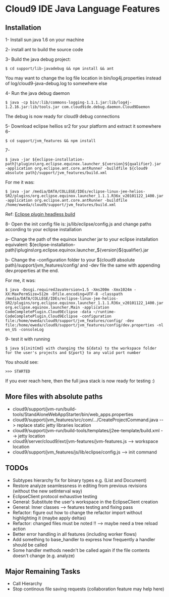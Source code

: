 # Cloud9 IDE Java Language Features

## Installation

1- Install sun java 1.6 on your machine

2- install ant to build the source code

3- Build the java debug project:

    $ cd support/lib-javadebug && npm install && ant

You may want to change the log file location in bin/log4j.properties instead of log/cloud9-java-debug.log to somewhere else

4- Run the java debug daemon

    $ java -cp bin/:lib/commons-logging-1.1.1.jar:lib/log4j-1.2.16.jar:lib/tools.jar com.cloud9ide.debug.daemon.Cloud9Daemon

The debug is now ready for cloud9 debug connections

5- Download eclipse hellios sr2 for your platform and extract it somewhere
6-

    $ cd support/jvm_features && npm install

7-

    $ java -jar ${eclipse-installation-path}\plugins\org.eclipse.equinox.launcher_${version}${qualifier}.jar -application org.eclipse.ant.core.antRunner -buildfile ${cloud9 absolute path}/support/jvm_features/build.xml

For me it was:

    $ java -jar /media/DATA/COLLEGE/IDEs/eclipse-linux-jee-helios-SR2/plugins/org.eclipse.equinox.launcher_1.1.1.R36x_v20101122_1400.jar -application org.eclipse.ant.core.antRunner -buildfile /home/eweda/cloud9/support/jvm_features/build.xml

Ref: [Eclipse plugin headless build](http://eclipse.dzone.com/articles/headless-build-beginners-part)

8- Open the init config file is: js/lib/eclipse/config.js and change paths according to your eclipse installation

  a- Change the path of the equinox launcher jar to your eclipse installation equivalent:
${eclipse-installation-path}\plugins\org.eclipse.equinox.launcher_${version}${qualifier}.jar

  b- Change the -configuration folder to your ${cloud9 absolute path}/support/jvm_features/config/ and -dev file the same with appending dev.properties at the end.

For me, it was:

    $ java -Dosgi.requiredJavaVersion=1.5 -Xms200m -Xmx1024m -XX:MaxPermSize=512m -Dfile.encoding=UTF-8 -classpath /media/DATA/COLLEGE/IDEs/eclipse-linux-jee-helios-SR2/plugins/org.eclipse.equinox.launcher_1.1.1.R36x_v20101122_1400.jar org.eclipse.equinox.launcher.Main -application CodeCompletePlugin.Cloud9Eclipse -data ~/runtime-CodeCompletePlugin.Cloud9Eclipse -configuration file:/home/eweda/cloud9/support/jvm_features/config/ -dev file:/home/eweda/cloud9/support/jvm_features/config/dev.properties -nl en_US -consoleLog

9- test it with running

    $ java ${initCmd} with changing the ${data} to the workspace folder for the user's projects and ${port} to any valid port number

You should see:

    >>> STARTED

If you ever reach here, then the full java stack is now ready for testing :)


## More files with absolute paths
* cloud9/support/jvm-run/build-tools/StandAloneWebAppStarter/bin/web_apps.properties
* cloud9/support/jvm_features/src/com/.../CreateProjectCommand.java --> replace static jetty libraries location
* cloud9/support/jvm-run/build-tools/templates/j2ee-template/build.xml --> jetty location
* cloud9/server/cloud9/ext/jvm-features/jvm-features.js --> workspace location
* cloud9/support/jvm_features/js/lib/eclipse/config.js --> init command

## TODOs

* Subtypes hierarchy fix for binary types e.g. (List and Document)
* Restore analyze seamlessness in editing from previous revisions (without the new setInterval way)
* EclipseClient protocol exhaustive testing
* General: Substitute the user's workspace in the EclipseClient creation
* General: Inner classes --> features testing and fixing pass
* Refactor: figure out how to change the refactor import without highlighting it (maybe apply deltas)
* Refactor: changed files must be noted !! --> maybe need a tree reload action
* Better error handling in all features (including worker flows)
* Add something to base_handler to express how frequently a handler should be called
* Some handler methods needn't be called again if the file contents doesn't change (e.g. analyze)

## Major Remaining Tasks
* Call Hierarchy
* Stop continous file saving requests (collaboration feature may help here)